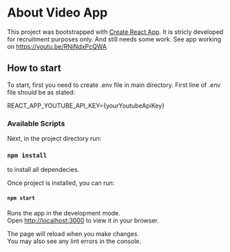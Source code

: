 # About Video App

This project was bootstrapped with [Create React App](https://github.com/facebook/create-react-app). It is stricly developed for recruitment purposes only. And still needs some work. See app working on https://youtu.be/RNiNdxPcQWA

## How to start

To start, first you need to create .env file in main directory.
First line of .env file should be as stated:

REACT_APP_YOUTUBE_API_KEY={yourYoutubeApiKey}

### Available Scripts

Next, in the project directory run:

### `npm install`

to install all dependecies.

Once project is installed, you can run:

#### `npm start `

Runs the app in the development mode.\
Open [http://localhost:3000](http://localhost:3000) to view it in your browser.

The page will reload when you make changes.\
You may also see any lint errors in the console.
